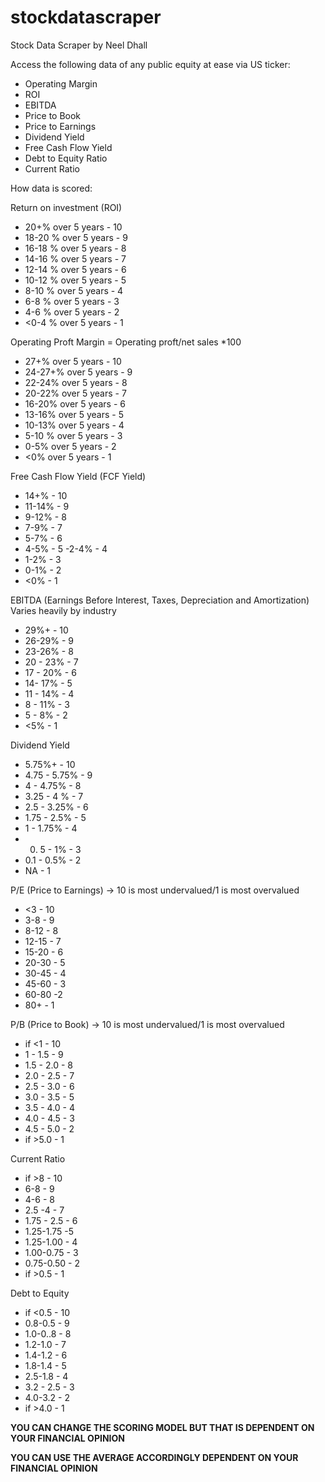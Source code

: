 # stockdatascraper

Stock Data Scraper by Neel Dhall

Access the following data of any public equity at ease via US ticker:
- Operating Margin
- ROI
- EBITDA
- Price to Book
- Price to Earnings
- Dividend Yield
- Free Cash Flow Yield
- Debt to Equity Ratio
- Current Ratio

How data is scored:

Return on investment (ROI)
- 20+% over 5 years - 10 
- 18-20 % over 5 years - 9 
- 16-18 % over 5 years - 8
- 14-16 % over 5 years - 7 
- 12-14 % over 5 years - 6 
- 10-12 % over 5 years - 5 
- 8-10 % over 5 years - 4 
- 6-8 % over 5 years - 3 
- 4-6 % over 5 years - 2
- <0-4 % over 5 years - 1

Operating Proft Margin = Operating proft/net sales *100
- 27+% over 5 years - 10
- 24-27+% over 5 years - 9
- 22-24% over 5 years - 8
- 20-22% over 5 years - 7 
- 16-20% over 5 years - 6 
- 13-16% over 5 years - 5 
- 10-13% over 5 years - 4
- 5-10 % over 5 years - 3
- 0-5% over 5 years - 2 
- <0% over 5 years - 1

Free Cash Flow Yield (FCF Yield) 
- 14+% - 10 
- 11-14% - 9 
- 9-12% - 8
- 7-9% - 7 
- 5-7% - 6 
- 4-5% - 5 
-2-4% - 4
- 1-2% - 3
- 0-1% - 2
- <0% - 1 

EBITDA (Earnings Before Interest, Taxes, Depreciation and Amortization) 
Varies heavily by industry
- 29%+ - 10 
- 26-29% - 9
- 23-26% - 8
- 20 - 23% - 7
- 17 - 20% - 6 
- 14- 17% - 5
- 11 - 14% - 4 
- 8 - 11% - 3 
- 5 - 8% - 2
- <5% - 1

Dividend Yield 
- 5.75%+ - 10
- 4.75 - 5.75% - 9 
- 4 - 4.75% - 8
- 3.25 - 4 % - 7
- 2.5 - 3.25% - 6 
- 1.75 - 2.5% - 5
- 1 - 1.75% - 4 
- 0. 5 - 1% - 3 
- 0.1 - 0.5% - 2
- NA - 1 

P/E (Price to Earnings) → 10 is most undervalued/1 is most overvalued 
- <3 - 10
- 3-8 - 9
- 8-12 - 8
- 12-15 - 7
- 15-20 - 6
- 20-30 - 5
- 30-45 - 4 
- 45-60 - 3
- 60-80 -2 
- 80+ - 1 

P/B (Price to Book) → 10 is most undervalued/1 is most overvalued 
- if <1 - 10 
- 1 - 1.5 - 9 
- 1.5 - 2.0 - 8 
- 2.0 - 2.5 - 7
- 2.5 - 3.0 - 6
- 3.0 - 3.5 - 5
- 3.5 - 4.0 - 4
- 4.0 - 4.5 - 3 
- 4.5 - 5.0 - 2
- if >5.0 - 1

Current Ratio 
- if >8 - 10 
- 6-8 - 9
- 4-6 - 8 
- 2.5 -4 - 7 
- 1.75 - 2.5 - 6
- 1.25-1.75 -5 
- 1.25-1.00 - 4
- 1.00-0.75 - 3
- 0.75-0.50 - 2 
- if >0.5 - 1

Debt to Equity 
- if <0.5 - 10
- 0.8-0.5 - 9
- 1.0-0..8 - 8
- 1.2-1.0 - 7
- 1.4-1.2 - 6
- 1.8-1.4 - 5
- 2.5-1.8 - 4
- 3.2 - 2.5 - 3
- 4.0-3.2 - 2
- if >4.0 - 1



**YOU CAN CHANGE THE SCORING MODEL BUT THAT IS DEPENDENT ON YOUR FINANCIAL OPINION**

**YOU CAN USE THE AVERAGE ACCORDINGLY DEPENDENT ON YOUR FINANCIAL OPINION**
